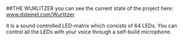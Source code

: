 
##THE WURLITZER
you can see the current state of the project here: www.dsteinel.com/Wurlitzer

it is a sound controlled LED-matrix which consists of 64 LEDs. You can control all the LEDs with your voice through a self-build microphone.